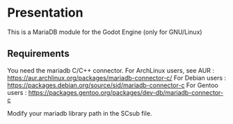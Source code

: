 # Presentation
This is a MariaDB module for the Godot Engine (only for GNU/Linux)

## Requirements

You need the mariadb C/C++ connector.
For ArchLinux users, see AUR : https://aur.archlinux.org/packages/mariadb-connector-c/
For Debian users : https://packages.debian.org/source/sid/mariadb-connector-c
For Gentoo users : https://packages.gentoo.org/packages/dev-db/mariadb-connector-c

Modify your mariadb library path in the SCsub file.
